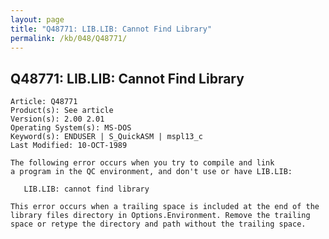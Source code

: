 ```yaml
---
layout: page
title: "Q48771: LIB.LIB: Cannot Find Library"
permalink: /kb/048/Q48771/
---
```


## Q48771: LIB.LIB: Cannot Find Library

	Article: Q48771
	Product(s): See article
	Version(s): 2.00 2.01
	Operating System(s): MS-DOS
	Keyword(s): ENDUSER | S_QuickASM | mspl13_c
	Last Modified: 10-OCT-1989
	
	The following error occurs when you try to compile and link
	a program in the QC environment, and don't use or have LIB.LIB:
	
	   LIB.LIB: cannot find library
	
	This error occurs when a trailing space is included at the end of the
	library files directory in Options.Environment. Remove the trailing
	space or retype the directory and path without the trailing space.
